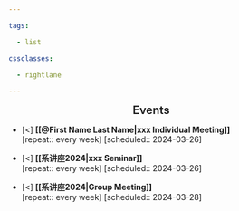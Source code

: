 ```yaml
---

tags:

  - list

cssclasses:

  - rightlane

---
```


<div class="title"; style="font-size: 20px; line-height: 24px; text-align: center;font-weight:600;">Events</div>

- [<] **[[@First Name Last Name|xxx Individual Meeting]]** <br>  [repeat:: every week]  [scheduled:: 2024-03-26]

- [<] **[[系讲座2024|xxx  Seminar]]** <br>  [repeat:: every week]  [scheduled:: 2024-03-26]

- [<] **[[系讲座2024|Group Meeting]]** <br>  [repeat:: every week]  [scheduled:: 2024-03-28]

